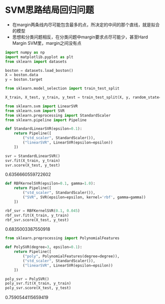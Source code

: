 
# SVM思路结局回归问题

- 在margin两条线内尽可能包含最多的点，所决定的中间的那个直线，就是拟合的模型
- 思想和分类问题相反，在分类问题中margin要求点尽可能少，甚至Hard Margin SVM里，margin之间没有点

```python
import numpy as np
import matplotlib.pyplot as plt
from sklearn import datasets
```

```python
boston = datasets.load_boston()
X = boston.data
y = boston.target
```

```python
from sklearn.model_selection import train_test_split

X_train, X_test, y_train, y_test = train_test_split(X, y, random_state=666)
```

```python
from sklearn.svm import LinearSVR
from sklearn.svm import SVR
from sklearn.preprocessing import StandardScaler
from sklearn.pipeline import Pipeline

def StandardLinearSVR(epsilon=0.1):
    return Pipeline([
        ("std_scaler", StandardScaler()),
        ("linearSVR", LinearSVR(epsilon=epsilon))
    ])
```

```python
svr = StandardLinearSVR()
svr.fit(X_train, y_train)
svr.score(X_test, y_test)
```

0.6356660559722602

```python
def RBFKernelSVR(epsilon=0.1, gamma=1.0):
    return Pipeline([
        ("std_scaler", StandardScaler()),
        ("SVR", SVR(epsilon=epsilon, kernel='rbf', gamma=gamma))
    ])
```

```python
rbf_svr = RBFKernelSVR(0.1, 0.045)
rbf_svr.fit(X_train, y_train)
rbf_svr.score(X_test, y_test)
```

0.6835003387550918

```python
from sklearn.preprocessing import PolynomialFeatures

def PolySVR(degree=3, epsilon=0.1):
    return Pipeline([
        ("poly", PolynomialFeatures(degree=degree)),
        ("std_scaler", StandardScaler()),
        ("linearSVR", LinearSVR(epsilon=epsilon))
    ])
```

```python
poly_svr = PolySVR()
poly_svr.fit(X_train, y_train)
poly_svr.score(X_test, y_test)
```

0.7590544115659419